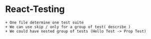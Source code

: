 # React-Testing
    + One file determine one test suite 
    + We can use skip / only for a group of test( describe )
    + We could have nested group of tests (Hello Test -> Prop Test) 
